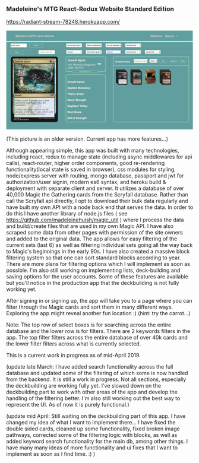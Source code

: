 ### Madeleine's MTG React-Redux Website Standard Edition

https://radiant-stream-78248.herokuapp.com/

![alt picture of app](mtg.jpg "Madeleine's MTG React-Redux Website Standard Edition")

(This picture is an older version. Current app has more features...)

Although appearing simple, this app was built with many technologies, including react, redux to manage state (including async middlewares for api calls), react-router, higher order components, good re-rendering functionality(local state is saved in browser), css modules for styling, node/express server with routing, mongo database, passport and jwt for authorization/user signin, modern es6 syntax, and heroku build & deployment with separate client and server. It utilizes a database of over 40,000 Magic the Gathering cards from the Scryfall database. Rather than call the Scryfall api directly, I opt to download their bulk data regularly and have built my own API with a node back end that serves the data. In order to do this I have another library of node.js files ( see https://github.com/madeleinehuish/magic_util ) where I process the data and build/create files that are used in my own Magic API. I have also scraped some data from other pages with permission of the site owners and added to the original data.  The app allows for easy filtering of the current sets (last 6) as well as filtering individual sets going all the way back to Magic's beginnings in the early 90s. I have also created a massive block filtering system so that one can sort standard blocks according to year. There are more plans for filtering options which I will implement as soon as possible. I'm also still working on implementing lists, deck-building and saving options for the user accounts. Some of these features are available but you'll notice in the production app that the deckbuilding is not fully working yet.

After signing in or signing up, the app will take you to a page where you can filter through the Magic cards and sort them in many different ways. Exploring the app might reveal another fun location :) (hint: try the carrot...)

Note: The top row of select boxes is for searching across the entire database and the lower row is for filters. There are 2 keywords filters in the app. The top filter filters across the entire database of over 40k cards and the lower filter filters across what is currently selected.

This is a current work in progress as of mid-April 2019.

(update late March: I have added search functionality across the full database and updated some of the filtering of which some is now handled from the backend. It is still a work in progress. Not all sections, especially the deckbuilding are working fully yet. I've slowed down on the deckbuilding part to work with other areas of the app and develop the handling of the filtering better. I'm also still working out the best way to represent the UI. As of now it is purely functional.)

(update mid April: Still waiting on the deckbuilding part of this app. I have changed my idea of what I want to implement there... I have fixed the double sided cards, cleaned up some functionality, fixed broken image pathways, corrected some of the filtering logic with blocks, as well as added keyword search functionality for the main db, among other things. I have many many ideas of more functionality and ui fixes that I want to implement as soon as I find time. :) )
